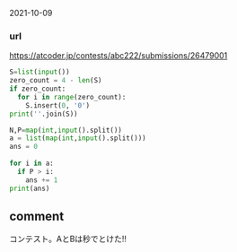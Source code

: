 2021-10-09

### url
https://atcoder.jp/contests/abc222/submissions/26479001

```python
S=list(input())
zero_count = 4 - len(S)
if zero_count:
  for i in range(zero_count):
    S.insert(0, '0')
print(''.join(S))
```

```python
N,P=map(int,input().split())
a = list(map(int,input().split()))
ans = 0
 
for i in a:
  if P > i:
    ans += 1
print(ans)
```

## comment
コンテスト。AとBは秒でとけた!!

